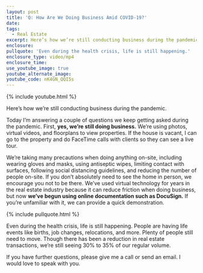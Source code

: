 ```yaml
---
layout: post
title: 'Q: How Are We Doing Business Amid COVID-19?'
date:
tags:
  - Real Estate
excerpt: Here’s how we’re still conducting business during the pandemic.
enclosure:
pullquote: 'Even during the health crisis, life is still happening.'
enclosure_type: video/mp4
enclosure_time:
use_youtube_image: true
youtube_alternate_image:
youtube_code: nK4GN_QQI5s
---
```


{% include youtube.html %}

Here’s how we’re still conducting business during the pandemic.

Today I’m answering a couple of questions we keep getting asked during the pandemic. First, **yes, we’re still doing business.** We’re using photos, virtual videos, and floorplans to view properties. If the house is vacant, I can go to the property and do FaceTime calls with clients so they can see a live tour.&nbsp;

We’re taking many precautions when doing anything on-site, including wearing gloves and masks, using antiseptic wipes, limiting contact with surfaces, following social distancing guidelines, and reducing the number of people on-site. If you don’t absolutely need to see the home in person, we encourage you not to be there. We’ve used virtual technology for years in the real estate industry because it can reduce friction when doing business, but now **we’ve begun using online documentation such as DocuSign.** If you’re unfamiliar with it, we can provide a quick demonstration.&nbsp;

{% include pullquote.html %}

Even during the health crisis, life is still happening. People are having life events like births, job changes, relocations, and more. Plenty of people still need to move. Though there has been a reduction in real estate transactions, we’re still seeing 30% to 35% of our regular volume.

If you have further questions, please give me a call or send an email. I would love to speak with you.&nbsp;